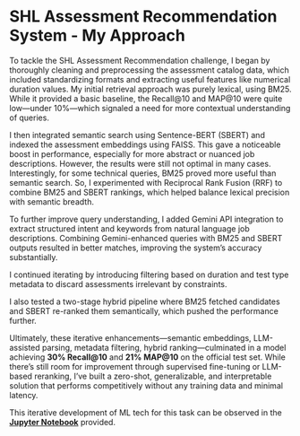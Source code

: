 # SHL Assessment Recommendation System - My Approach

To tackle the SHL Assessment Recommendation challenge, I began by thoroughly cleaning and preprocessing the assessment catalog data, which included standardizing formats and extracting useful features like numerical duration values. My initial retrieval approach was purely lexical, using BM25. While it provided a basic baseline, the Recall@10 and MAP@10 were quite low—under 10%—which signaled a need for more contextual understanding of queries.

I then integrated semantic search using Sentence-BERT (SBERT) and indexed the assessment embeddings using FAISS. This gave a noticeable boost in performance, especially for more abstract or nuanced job descriptions. However, the results were still not optimal in many cases. Interestingly, for some technical queries, BM25 proved more useful than semantic search. So, I experimented with Reciprocal Rank Fusion (RRF) to combine BM25 and SBERT rankings, which helped balance lexical precision with semantic breadth.

To further improve query understanding, I added Gemini API integration to extract structured intent and keywords from natural language job descriptions. Combining Gemini-enhanced queries with BM25 and SBERT outputs resulted in better matches, improving the system’s accuracy substantially.

I continued iterating by introducing filtering based on duration and test type metadata to discard assessments irrelevant by constraints. 

I also tested a two-stage hybrid pipeline where BM25 fetched candidates and SBERT re-ranked them semantically, which pushed the performance further.

Ultimately, these iterative enhancements—semantic embeddings, LLM-assisted parsing, metadata filtering, hybrid ranking—culminated in a model achieving **30% Recall@10** and **21% MAP@10** on the official test set. While there’s still room for improvement through supervised fine-tuning or LLM-based reranking, I’ve built a zero-shot, generalizable, and interpretable solution that performs competitively without any training data and minimal latency.

This iterative development of ML tech for this task can be observed in the [**Jupyter Notebook**](shl-recommendation-system.ipynb) provided.
